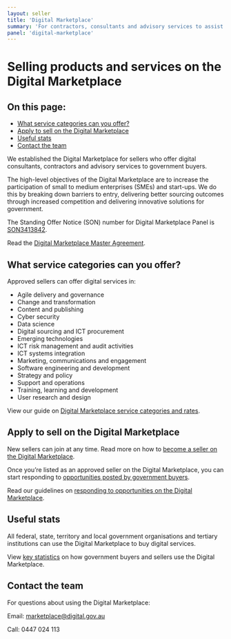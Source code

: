 ```yaml
---
layout: seller
title: 'Digital Marketplace'
summary: 'For contractors, consultants and advisory services to assist with digital projects, operations or requirements'
panel: 'digital-marketplace'
---
```


# Selling products and services on the Digital Marketplace

<nav class="au-inpage-nav-links" aria-label="in page navigation">
  <h2 class="au-inpage-nav-links__heading">On this page:</h2>
  <ul class="au-link-list">
    <li><a href="#what-service-categories-can-you-offer">What service categories can you offer?</a></li>
    <li><a href="#apply-to-sell-on-the-digital-marketplace">Apply to sell on the Digital Marketplace</a></li>
    <li><a href="#useful-stats">Useful stats</a></li>
    <li><a href="#contact-the-team">Contact the team</a></li>
  </ul>
</nav>

We established the Digital Marketplace for sellers who offer digital consultants, contractors and advisory services to government buyers.

The high-level objectives of the Digital Marketplace are to increase the participation of small to medium enterprises (SMEs) and start-ups. We do this by breaking down barriers to entry, delivering better sourcing outcomes through increased competition and delivering innovative solutions for government.

The Standing Offer Notice (SON) number for Digital Marketplace Panel is <a href="https://www.tenders.gov.au/Son/Show/4E10C3C3-99F9-34E1-61CD-E299C229AAEF" target="_blank" rel="external noreferrer">SON3413842</a>.

Read the <a href="https://marketplace.service.gov.au/api/2/r/master-agreement-current.html" target="_blank" rel="external noreferrer">Digital Marketplace Master Agreement</a>.

## <span name="what-service-categories-can-you-offer">What service categories can you offer?</span>

Approved sellers can offer digital services in:

- Agile delivery and governance
- Change and transformation
- Content and publishing
- Cyber security
- Data science
- Digital sourcing and ICT procurement
- Emerging technologies
- ICT risk management and audit activities
- ICT systems integration
- Marketing, communications and engagement
- Software engineering and development
- Strategy and policy
- Support and operations
- Training, learning and development
- User research and design

View our guide on <a href="https://marketplace1.zendesk.com/hc/en-gb/articles/360000556476" target="_blank" rel="external noreferrer">Digital Marketplace service categories and rates</a>.

## <span name="apply-to-sell-on-the-digital-marketplace">Apply to sell on the Digital Marketplace</span>

New sellers can join at any time. Read more on how to <a href="https://marketplace1.zendesk.com/hc/en-gb/articles/115011258607-Become-a-seller" target="_blank" rel="external noreferrer">become a seller on the Digital Marketplace</a>.

Once you’re listed as an approved seller on the Digital Marketplace, you can start responding to <a href="https://marketplace.service.gov.au/2/opportunities?status=live" target="_blank" rel="external noreferrer">opportunities posted by government buyers</a>.

Read our guidelines on <a href="https://marketplace1.zendesk.com/hc/en-gb/articles/360000634456-Responding-to-an-opportunity" target="_blank" rel="external noreferrer">responding to opportunities on the Digital Marketplace</a>.

## <span name="useful-stats">Useful stats</span>

All federal, state, territory and local government organisations and tertiary institutions can use the Digital Marketplace to buy digital services.

View <a href="https://marketplace.service.gov.au/2/insights" target="_blank" rel="external noreferrer">key statistics</a> on how government buyers and sellers use the Digital Marketplace.

## <span name="contact-the-team">Contact the team</span>

For questions about using the Digital Marketplace:

Email: [marketplace@digital.gov.au](mailto:marketplace@digital.gov.au)

Call: 0447 024 113
